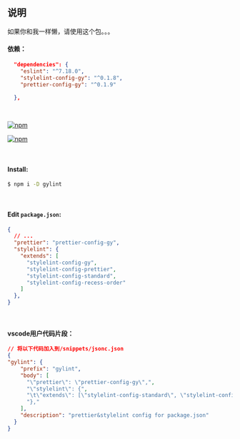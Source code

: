 ## 说明

如果你和我一样懒，请使用这个包。。。

#### **依赖：**

```json
  "dependencies": {
    "eslint": "^7.18.0",
    "stylelint-config-gy": "^0.1.8",
    "prettier-config-gy": "^0.1.9"
    
  },
```

<br>

[![npm](https://img.shields.io/npm/v/stylelint-config-gy?label=stylelint-cofig-gy)](https://www.npmjs.com/package/stylelint-config-gy)

[![npm](https://img.shields.io/npm/v/prettier-config-gy?label=prettier-cofig-gy)](https://www.npmjs.com/package/prettier-config-gy)

<br>

#### **Install**:

```bash
$ npm i -D gylint
```

<br>

#### **Edit `package.json`**:

```json
{
  // ...
  "prettier": "prettier-config-gy",
  "stylelint": {
    "extends": [
      "stylelint-config-gy",
      "stylelint-config-prettier",
      "stylelint-config-standard",
      "stylelint-config-recess-order"
    ]
  },
}
```

<br>

#### vscode用户代码片段：

```json
// 将以下代码加入到/snippets/jsonc.json
{
"gylint": {
    "prefix": "gylint",
    "body": [
      "\"prettier\": \"prettier-config-gy\",",
      "\"stylelint\": {",
      "\t\"extends\": [\"stylelint-config-standard\", \"stylelint-config-recess-order\", \"stylelint-config-prettier\", \"stylelint-config-gy\"]",
      "},"
    ],
    "description": "prettier&stylelint config for package.json"
  }
}
```

